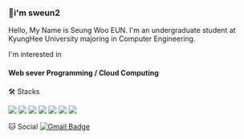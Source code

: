 ### 👋i'm sweun2
Hello, My Name is Seung Woo EUN.
I'm an undergraduate student at KyungHee University majoring in Computer Engineering.

I'm interested in
#### Web sever Programming / Cloud Computing

🛠️ Stacks

<a><img src="https://img.shields.io/badge/Spring-6DB33F?style=flat-square&logo=Spring&logoColor=ffffff"/></a>
<a><img src="https://img.shields.io/badge/MySQL-4479A1?style=flat-square&logo=MySQL&logoColor=ffffff"/></a>
<a><img src="https://img.shields.io/badge/Redis-DC382D?style=flat-square&logo=Redis&logoColor=ffffff"/><a/>
<a><img src="https://img.shields.io/badge/React-61DAFB?style=flat-square&logo=React&logoColor=000000"/></a>
<a><img src="https://img.shields.io/badge/Docker-2496ED?style=flat-square&logo=Docker&logoColor=ffffff"/></a>
<a><img src="https://img.shields.io/badge/Amazon%20AWS-232F3E?style=flat-square&logo=Amazon%20AWS&logoColor=ffffff"/></a>
<a><img src="https://img.shields.io/badge/GitHub Actions-#2088FF?style=flat-square&logo=GitHub Actions&logoColor=ffffff"/></a>

🐱 Social
[![Gmail Badge](https://img.shields.io/badge/Gmail-d14836?style=flat-square&logo=Gmail&logoColor=white&link=mailto:sweun3@gmail.com)](sweun3@gmail.com)
